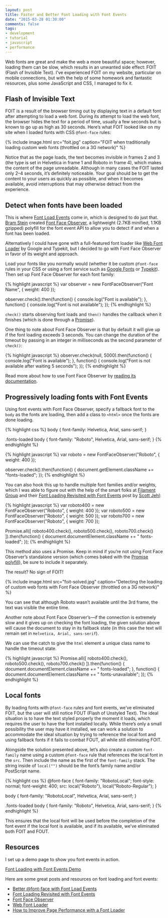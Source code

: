 ```yaml
---
layout: post
title: Faster and Better Font Loading with Font Events
date: "2015-03-28 01:30:00"
comments: false
tags:
- development
- tutorial
- javascript
- performance
---
```


Web fonts are great and make the web a more beautiful space; however, loading them can be slow, which results in an unwanted side effect: FOIT (Flash of Invisible Text). I’ve experienced FOIT on my website, particular on mobile connections, but with the help of some homework and fantastic resources, plus some JavaScript and CSS, I managed to fix it.

<!--more-->

## Flash of Invisible Text

FOIT is a result of the browser timing out by displaying text in a default font after attempting to load a web font. During its attempt to load the web font, the browser hides the text for a period of time, usually a few seconds but is known to go up as high as 30 seconds. Here’s what FOIT looked like on my site when I loaded fonts with CSS `@font-face` rules:

{% include image.html src="foit.jpg" caption="FOIT when traditionally loading custom web fonts (throttled on a 3G network)" %}

Notice that as the page loads, the text becomes invisible in frames 2 and 3 (the type is set in Helvetica in frame 1 and Roboto in frame 4), which makes the content of the page unreadable. Although in many cases the FOIT lasted only 2–4 seconds, it’s definitely noticeable. Your goal should be to get the content to your users as quickly as possible, and when it becomes available, avoid interruptions that may otherwise detract from the experience.

## Detect when fonts have been loaded

This is where <a href="https://dev.opera.com/articles/better-font-face/" target="_blank">Font Load Events</a> come in, which is designed to do just that. <a href="https://twitter.com/bramstein" target="_blank">Bram Stein</a> created <a href="https://github.com/bramstein/fontfaceobserver" target="_blank">Font Face Observer</a>, a lightweight (2.7KB minified, 1.1KB gzipped) polyfill for the font event API to allow you to detect if and when a font has been loaded.

<p class="small">Alternatively I could have gone with a full-featured font loader like <a href="https://github.com/typekit/webfontloader" target="_blank">Web Font Loader</a> by Google and Typekit, but I decided to go with Font Face Observer in favor of its weight and approach.</p>

Load your fonts like you normally would (whether it be custom `@font-face` rules in your CSS or using a font service such as <a href="http://fonts.google.com" target="_blank">Google Fonts</a> or <a href="http://typekit.com" target="_blank">Typekit</a>). Then set up Font Face Observer for each font family:

{% highlight javascript %}
var observer = new FontFaceObserver("Font Name", {
  weight: 400
});

observer.check().then(function() {
  console.log("Font is available");
}, function() {
  console.log("Font is not available");
});
{% endhighlight %}

`check()` starts observing font loads and `then()` handles the callback when it finishes (which is done through a <a href="https://promisesaplus.com/" target="_blank">Promise</a>).

One thing to note about Font Face Observer is that by default it will give up if the font loading exceeds 3 seconds. You can change the duration of the timeout by passing in an integer in milliseconds as the second parameter of `check()`:

{% highlight javascript %}
observer.check(null, 5000).then(function() {
  console.log("Font is available");
}, function() {
  console.log("Font is not available after waiting 5 seconds");
});
{% endhighlight %}

Read more about how to use Font Face Observer by <a href="https://github.com/bramstein/fontfaceobserver#readme" target="_blank">reading its documentation</a>.

## Progressively loading fonts with Font Events

Using font events with Font Face Observer, specify a fallback font to the `body` as the fonts are loading, then add a class to `<html>` once the fonts are done loading.

{% highlight css %}
body {
  font-family: Helvetica, Arial, sans-serif;
}

.fonts-loaded body {
  font-family: "Roboto", Helvetica, Arial, sans-serif;
}
{% endhighlight %}

{% highlight javascript %}
var roboto = new FontFaceObserver("Roboto", {
  weight: 400
});

observer.check().then(function() {
  document.getElement.className += "fonts-loaded";
});
{% endhighlight %}

You can also hook this up to handle multiple font families and/or weights, which I was able to figure out with the help of the smart folks at <a href="http://www.filamentgroup.com" target="_blank" class="no-break">Filament Group</a> and their <a href="http://www.filamentgroup.com/lab/font-events.html" target="_blank">Font Loading Revisited with Font Events</a> post by <a href="https://twitter.com/scottjehl" target="_blank" class="no-break">Scott Jehl</a>:

{% highlight javascript %}
var roboto400 = new FontFaceObserver("Roboto", {
  weight: 400
});
var roboto500 = new FontFaceObserver("Roboto", {
  weight: 500
});
var roboto700 = new FontFaceObserver("Roboto", {
  weight: 700
});

Promise.all([
  roboto400.check(),
  roboto500.check(),
  roboto700.check()
]).then(function() {
  document.documentElement.className += " fonts-loaded";
});
{% endhighlight %}

This method also uses a Promise. Keep in mind if you’re not using Font Face Observer’s standalone version (which comes baked with the <a href="https://github.com/bramstein/promis" target="_blank">Promise polyfill</a>), be sure to include it separately.

The result? No sign of FOIT!

{% include image.html src="foit-solved.jpg" caption="Detecting the loading of custom web fonts with Font Face Observer (throttled on a 3G network)" %}

You can see that although Roboto wasn’t available until the 3rd frame, the text was visible the entire time.

Another note about Font Face Observer’s—if the connection is extremely slow and it gives up on checking the font loading, the given solution above will cause the document to stay in its fallback state (in this case the text will remain set in `Helvetica, Arial, sans-serif`).

We can use the catch to give the `html` element a unique class name to handle the timeout state.

{% highlight javascript %}
Promise.all([
  roboto400.check(),
  roboto500.check(),
  roboto700.check()
]).then(function() {
  document.documentElement.className += " fonts-loaded";
}, function() {
  document.documentElement.className += " fonts-unavailable";
});
{% endhighlight %}

## Local fonts

By loading fonts with `@font-face` rules and font events, we’ve eliminated FOIT, but the user will still notice FOUT (Flash of Unstyled Text). The ideal situation is to have the text styled properly the moment it loads, which requires the user to have the font installed locally. While there’s only a small possibility the user may have it installed, we can work a solution to accommodate the ideal situation by trying to reference the local font and using fallback fonts if it fails to combat FOUT, all while still eliminating FOIT.

Alongside the solution presented above, let’s also create a custom `font-family` name using a custom `@font-face` rule that references the local font in the `src`. Then include the name as the first of the `font-family` stack. The string inside of `local("")` should be the font’s family name and/or PostScript name.

{% highlight css %}
@font-face {
  font-family: "RobotoLocal";
  font-style: normal;
  font-weight: 400;
  src: local("Roboto"),
       local("Roboto-Regular");
}

body {
  font-family: "RobotoLocal", Helvetica, Arial, sans-serif;
}

.fonts-loaded body {
  font-family: "Roboto", Helvetica, Arial, sans-serif;
}
{% endhighlight %}

This ensures that the local font will be used before the completion of the font event if the local font is available, and if its available, we’ve eliminated both FOIT and FOUT.

## Resources

I set up a demo page to show you font events in action.

<p><a href="{{ site.labs_url }}/font-loading-with-font-events/" class="button button--labs" target="_blank">Font Loading with Font Events Demo</a></p>

Here are some great posts and resources on font loading and font events:

- <a href="https://dev.opera.com/articles/better-font-face/" target="_blank">Better @font-face with Font Load Events</a>
- <a href="http://www.filamentgroup.com/lab/font-events.html" target="_blank">Font Loading Revisited with Font Events</a>
- <a href="https://github.com/bramstein/fontfaceobserver" target="_blank">Font Face Observer</a>
- <a href="https://github.com/typekit/webfontloader" target="_blank">Web Font Loader</a>
- <a href="http://www.sitepoint.com/improve-page-performance-font-loader/" target="_blank">How to Improve Page Performance with a Font Loader</a>